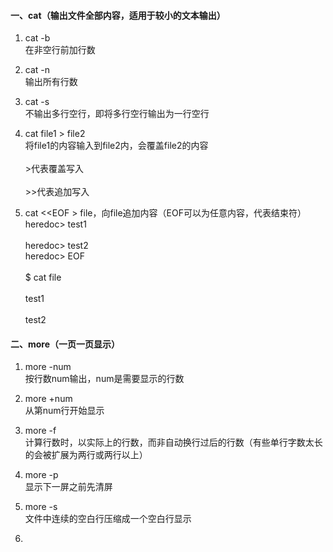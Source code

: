 #### 一、cat（输出文件全部内容，适用于较小的文本输出）
1. cat -b<br>
   在非空行前加行数

2. cat -n<br>
   输出所有行数

3. cat -s<br>
   不输出多行空行，即将多行空行输出为一行空行

4. cat file1 > file2<br>
   将file1的内容输入到file2内，会覆盖file2的内容</br><br>
   \>代表覆盖写入</br><br>
   \>>代表追加写入</br>

5. cat \<\<EOF > file，向file追加内容（EOF可以为任意内容，代表结束符）<br>
   heredoc> test1</br><br>
   heredoc> test2<br>
   heredoc> EOF</br><br>
   $ cat file</br><br>
    test1</br><br>
    test2</br>

#### 二、more（一页一页显示）
1. more -num<br>
   按行数num输出，num是需要显示的行数

2. more +num<br>
   从第num行开始显示

3. more -f<br>
   计算行数时，以实际上的行数，而非自动换行过后的行数（有些单行字数太长的会被扩展为两行或两行以上）

4. more -p<br>
   显示下一屏之前先清屏

5. more -s<br>
   文件中连续的空白行压缩成一个空白行显示

6.